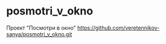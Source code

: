 # posmotri_v_okno
Проект "Посмотри в окно"
https://github.com/veretennikov-sanya/posmotri_v_okno.git
